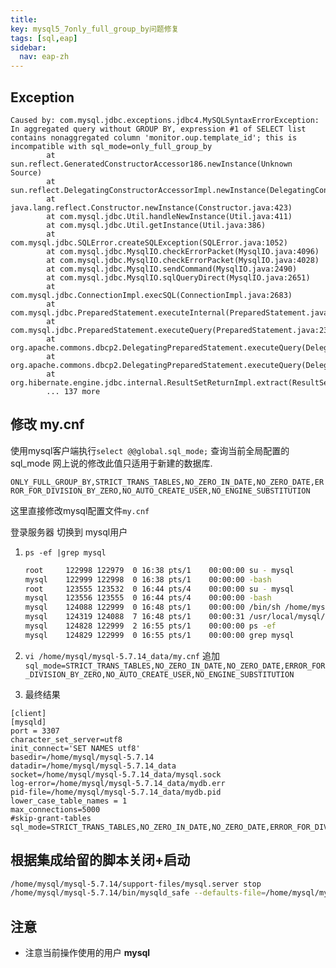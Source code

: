 ```yaml
---
title: 
key: mysql5_7only_full_group_by问题修复
tags: [sql,eap]
sidebar:
  nav: eap-zh
---
```


## Exception

```text
Caused by: com.mysql.jdbc.exceptions.jdbc4.MySQLSyntaxErrorException: In aggregated query without GROUP BY, expression #1 of SELECT list contains nonaggregated column 'monitor.oup.template_id'; this is incompatible with sql_mode=only_full_group_by
        at sun.reflect.GeneratedConstructorAccessor186.newInstance(Unknown Source)
        at sun.reflect.DelegatingConstructorAccessorImpl.newInstance(DelegatingConstructorAccessorImpl.java:45)
        at java.lang.reflect.Constructor.newInstance(Constructor.java:423)
        at com.mysql.jdbc.Util.handleNewInstance(Util.java:411)
        at com.mysql.jdbc.Util.getInstance(Util.java:386)
        at com.mysql.jdbc.SQLError.createSQLException(SQLError.java:1052)
        at com.mysql.jdbc.MysqlIO.checkErrorPacket(MysqlIO.java:4096)
        at com.mysql.jdbc.MysqlIO.checkErrorPacket(MysqlIO.java:4028)
        at com.mysql.jdbc.MysqlIO.sendCommand(MysqlIO.java:2490)
        at com.mysql.jdbc.MysqlIO.sqlQueryDirect(MysqlIO.java:2651)
        at com.mysql.jdbc.ConnectionImpl.execSQL(ConnectionImpl.java:2683)
        at com.mysql.jdbc.PreparedStatement.executeInternal(PreparedStatement.java:2144)
        at com.mysql.jdbc.PreparedStatement.executeQuery(PreparedStatement.java:2310)
        at org.apache.commons.dbcp2.DelegatingPreparedStatement.executeQuery(DelegatingPreparedStatement.java:83)
        at org.apache.commons.dbcp2.DelegatingPreparedStatement.executeQuery(DelegatingPreparedStatement.java:83)
        at org.hibernate.engine.jdbc.internal.ResultSetReturnImpl.extract(ResultSetReturnImpl.java:60)
        ... 137 more
```

## 修改 my.cnf

使用mysql客户端执行`select @@global.sql_mode;` 查询当前全局配置的sql_mode 网上说的修改此值只适用于新建的数据库.

`ONLY_FULL_GROUP_BY,STRICT_TRANS_TABLES,NO_ZERO_IN_DATE,NO_ZERO_DATE,ERROR_FOR_DIVISION_BY_ZERO,NO_AUTO_CREATE_USER,NO_ENGINE_SUBSTITUTION`

这里直接修改mysql配置文件`my.cnf`

登录服务器 切换到 mysql用户

1. `ps -ef |grep mysql`
    ```bash
    root     122998 122979  0 16:38 pts/1    00:00:00 su - mysql
    mysql    122999 122998  0 16:38 pts/1    00:00:00 -bash
    root     123555 123532  0 16:44 pts/4    00:00:00 su - mysql
    mysql    123556 123555  0 16:44 pts/4    00:00:00 -bash
    mysql    124088 122999  0 16:48 pts/1    00:00:00 /bin/sh /home/mysql/mysql-5.7.14/bin/mysqld_safe --defaults-file=/home/mysql/mysql-5.7.14_data/my.cnf
    mysql    124319 124088  7 16:48 pts/1    00:00:31 /usr/local/mysql/bin/mysqld --defaults-file=/home/mysql/mysql-5.7.14_data/my.cnf --basedir=/home/mysql/mysql-5.7.14 --datadir=/home/mysql/mysql-5.7.14_data --plugin-dir=/home/mysql/mysql-5.7.14/lib/plugin --log-error=/home/mysql/mysql-5.7.14_data/mydb.err --pid-file=/home/mysql/mysql-5.7.14_data/mydb.pid --socket=/home/mysql/mysql-5.7.14_data/mysql.sock --port=3307
    mysql    124828 122999  2 16:55 pts/1    00:00:00 ps -ef
    mysql    124829 122999  0 16:55 pts/1    00:00:00 grep mysql
    ```
2. `vi /home/mysql/mysql-5.7.14_data/my.cnf`
追加
`sql_mode=STRICT_TRANS_TABLES,NO_ZERO_IN_DATE,NO_ZERO_DATE,ERROR_FOR_DIVISION_BY_ZERO,NO_AUTO_CREATE_USER,NO_ENGINE_SUBSTITUTION`

3. 最终结果
```text
[client]
[mysqld]
port = 3307
character_set_server=utf8
init_connect='SET NAMES utf8'
basedir=/home/mysql/mysql-5.7.14
datadir=/home/mysql/mysql-5.7.14_data
socket=/home/mysql/mysql-5.7.14_data/mysql.sock
log-error=/home/mysql/mysql-5.7.14_data/mydb.err 
pid-file=/home/mysql/mysql-5.7.14_data/mydb.pid
lower_case_table_names = 1
max_connections=5000
#skip-grant-tables
sql_mode=STRICT_TRANS_TABLES,NO_ZERO_IN_DATE,NO_ZERO_DATE,ERROR_FOR_DIVISION_BY_ZERO,NO_AUTO_CREATE_USER,NO_ENGINE_SUBSTITUTION 
```

## 根据集成给留的脚本关闭+启动
```bash
/home/mysql/mysql-5.7.14/support-files/mysql.server stop
/home/mysql/mysql-5.7.14/bin/mysqld_safe --defaults-file=/home/mysql/mysql-5.7.14_data/my.cnf &
```

## 注意

* 注意当前操作使用的用户 **mysql**
